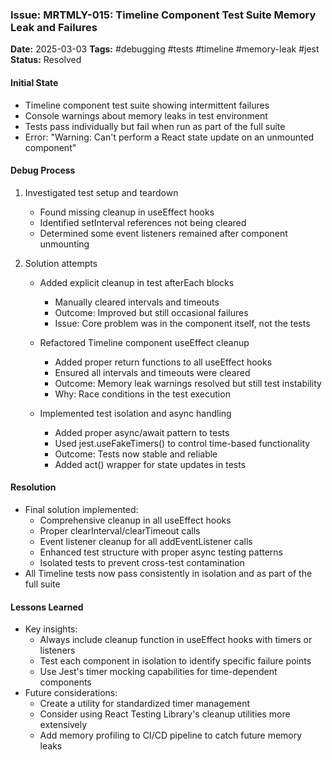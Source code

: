 ### Issue: MRTMLY-015: Timeline Component Test Suite Memory Leak and Failures
**Date:** 2025-03-03
**Tags:** #debugging #tests #timeline #memory-leak #jest
**Status:** Resolved

#### Initial State
- Timeline component test suite showing intermittent failures
- Console warnings about memory leaks in test environment
- Tests pass individually but fail when run as part of the full suite
- Error: "Warning: Can't perform a React state update on an unmounted component"

#### Debug Process
1. Investigated test setup and teardown
   - Found missing cleanup in useEffect hooks
   - Identified setInterval references not being cleared
   - Determined some event listeners remained after component unmounting

2. Solution attempts
   - Added explicit cleanup in test afterEach blocks
     - Manually cleared intervals and timeouts
     - Outcome: Improved but still occasional failures
     - Issue: Core problem was in the component itself, not the tests

   - Refactored Timeline component useEffect cleanup
     - Added proper return functions to all useEffect hooks
     - Ensured all intervals and timeouts were cleared
     - Outcome: Memory leak warnings resolved but still test instability
     - Why: Race conditions in the test execution

   - Implemented test isolation and async handling
     - Added proper async/await pattern to tests
     - Used jest.useFakeTimers() to control time-based functionality
     - Outcome: Tests now stable and reliable
     - Added act() wrapper for state updates in tests

#### Resolution
- Final solution implemented:
  - Comprehensive cleanup in all useEffect hooks
  - Proper clearInterval/clearTimeout calls
  - Event listener cleanup for all addEventListener calls
  - Enhanced test structure with proper async testing patterns
  - Isolated tests to prevent cross-test contamination
- All Timeline tests now pass consistently in isolation and as part of the full suite

#### Lessons Learned
- Key insights:
  - Always include cleanup function in useEffect hooks with timers or listeners
  - Test each component in isolation to identify specific failure points
  - Use Jest's timer mocking capabilities for time-dependent components
- Future considerations:
  - Create a utility for standardized timer management
  - Consider using React Testing Library's cleanup utilities more extensively
  - Add memory profiling to CI/CD pipeline to catch future memory leaks